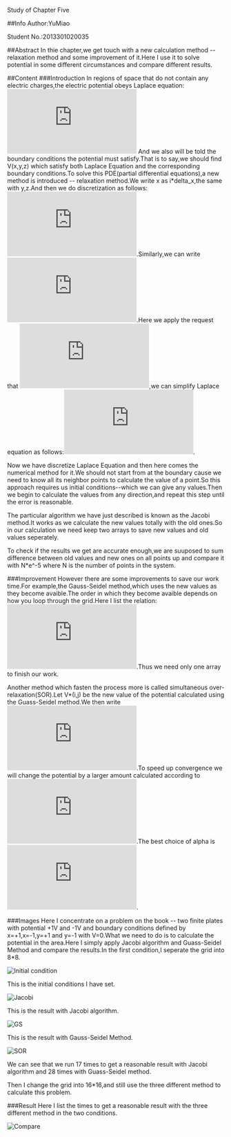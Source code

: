 Study of Chapter Five

##Info
Author:YuMiao

Student No.:2013301020035

##Abstract
In thie chapter,we get touch with a new calculation method -- relaxation method and some improvement of it.Here I use it to solve potential in some different circumstances and compare different results.

##Content
###Introduction
In regions of space that do not contain any electric charges,the electric potential obeys Laplace equation:
![Laplace Equation](http://latex.codecogs.com/gif.latex?%5Cfrac%7B%5Cpartial%20%5E2%20V%7D%7B%5Cpartial%20x%5E2%7D&plus;%5Cfrac%7B%5Cpartial%20%5E2%20V%7D%7B%5Cpartial%20y%5E2%7D&plus;%5Cfrac%7B%5Cpartial%20%5E2%20V%7D%7B%5Cpartial%20z%5E2%7D%3D0%20%285.1%29)
And we also will be told the boundary conditions the potential must satisfy.That is to say,we should find V(x,y,z) which satisfy both Laplace Equation and the corresponding boundary conditions.To solve this PDE(partial differential equations),a
new method is introduced -- relaxation method.We write x as i*delta_x,the same with y,z.And then we do discretization as follows:
![Firstpartial](http://latex.codecogs.com/gif.latex?%5Cfrac%7B%5Cpartial%20V%7D%7B%5Cpartial%20x%7D%3D%5Cfrac%7BV%28i&plus;1%2Cj%2Ck%29-V%28i%2Cj%2Ck%29%7D%7B%5CDelta%20x%7D%20%285.2%29).Similarly,we can write ![secondorder](http://latex.codecogs.com/gif.latex?%5Cfrac%7B%5Cpartial%20%5E2%20V%7D%7B%5Cpartial%20x%5E2%7D%5Capprox%5Cfrac%7B1%7D%7B%5CDelta%20x%7D%5Cleft%20%5B%20%5Cfrac%7B%5Cpartial%20V%7D%7B%5Cpartial%20x%7D%28i&plus;%5Cfrac%7B1%7D%7B2%7D%29-%20%5Cfrac%7B%5Cpartial%20V%7D%7B%5Cpartial%20x%7D%28i-%5Cfrac%7B1%7D%7B2%7D%29%20%5Cright%20%5D%285.3%29).Here we apply the request that ![request](http://latex.codecogs.com/gif.latex?%5CDelta%20x%3D%5CDelta%20y%3D%5CDelta%20z%285.4%29),we can simplify Laplace equation as follows:![simplify](http://latex.codecogs.com/gif.latex?V%28i%2Cj%2Ck%29%3D%5Cfrac%7B1%7D%7B6%7D%5Cleft%20%5B%20V%28i&plus;1%2Cj%2Ck%29&plus;V%28i-1%2Cj%2Ck%29&plus;V%28i%2Cj&plus;1%2Ck%29&plus;V%28i%2Cj-1%2Ck%29&plus;V%28i%2Cj%2Ck&plus;1%29&plus;V%28i%2Cj%2Ck-1%29%20%5Cright%20%5D%285.5%29).

Now we have discretize Laplace Equation and then here comes the numerical method for it.We should not start from at the boundary cause we need to know all its neighbor points to calculate the value of a point.So this approach requires us initial conditions--which we can give any values.Then we begin to calculate the values from any direction,and repeat this step until the error is reasonable.

The particular algorithm we have just described is known as the Jacobi method.It works as we calculate the new values totally with the old ones.So in our calculation we need keep two arrays to save new values and old values seperately.

To check if the results we get are accurate enough,we are suuposed to sum  difference between old values and new ones on all points up and compare it with N*e^-5 where N is the number of points in the system.

###Improvement
However there are some improvements to save our work time.For example,the Gauss-Seidel method,which uses the new values as they become avaible.The order in which they become avaible depends on how you loop through the grid.Here I list the relation:![GuassSediel](http://latex.codecogs.com/gif.latex?V_%7Bnew%7D%28i%2Cj%29%3D%5Cfrac%7B1%7D%7B4%7D%5Cleft%20%5B%20V_%7Bold%7D%28i&plus;1%2Cj%29&plus;V_%7Bnew%7D%28i-1%2Cj%29&plus;V_%7Bold%7D%28i%2Cj-1%29&plus;V_%7Bnew%7D%28i%2Cj-1%29%20%5Cright%20%5D%285.6%29).Thus we need only one array to finish our work.

Another method which fasten the process more is called simultaneous over-relaxation(SOR).Let V*(i,j) be the new value of the potential calculated using the Guass-Seidel method.We then write ![delat V](http://latex.codecogs.com/gif.latex?%5CDelta%20V%28i%2Cj%29%5Cequiv%20V%5E*%28i%2Cj%29-V_%7Bold%7D%28i%2Cj%29%285.7%29).To speed up convergence we will change the potential by a larger amount calculated according to ![SOR](http://latex.codecogs.com/gif.latex?V_%7Bnew%7D%28i%2Cj%29%3D%5Calpha%20%5CDelta%20V%28i%2Cj%29&plus;V_%7Bold%7D%28i%2Cj%29%285.8%29).The best choice of alpha is ![alpha](http://latex.codecogs.com/gif.latex?%5Calpha%20%5Capprox%20%5Cfrac%7B2%7D%7B1&plus;%5Cpi%20/L%7D%285.9%29).

###Images
Here I concentrate on a problem on the book -- two finite plates with potential +1V and -1V and boundary conditions defined by x=+1,x=-1,y=+1 and y=-1 with V=0.What we need to do is to calculate the potential in the area.Here I simply apply Jacobi algorithm and Guass-Seidel Method and compare the results.In the first condition,I seperate the grid into 8*8.

![Initial condition](https://raw.githubusercontent.com/YMTheory/computationalphysics_N2013301020035/master/ChapterFive/Initial.PNG)

This is the initial conditions I have set.

![Jacobi](https://raw.githubusercontent.com/YMTheory/computationalphysics_N2013301020035/master/ChapterFive/Jacobi.PNG)

This is the result with Jacobi algorithm.

![GS](https://raw.githubusercontent.com/YMTheory/computationalphysics_N2013301020035/master/ChapterFive/GS.PNG)

This is the result with Gauss-Seidel Method.

![SOR](https://raw.githubusercontent.com/YMTheory/computationalphysics_N2013301020035/master/ChapterFive/SOR.PNG)

We can see that we run 17 times to get a reasonable result with Jacobi algorithm and 28 times with Guass-Seidel method.

Then I change the grid into 16*16,and still use the three different method to calculate this problem.

###Result
Here I list the times to get a reasonable result with the three different method in the two conditions.

![Compare](https://raw.githubusercontent.com/YMTheory/computationalphysics_N2013301020035/master/ChapterFive/compare.PNG)
